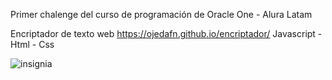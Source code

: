 Primer chalenge del curso de programación de Oracle One - Alura Latam

Encriptador de texto web 
https://ojedafn.github.io/encriptador/
Javascript - Html - Css 

![insignia](https://user-images.githubusercontent.com/68311505/211931303-5acac271-a5b2-4843-962a-900e3d11556e.png)
